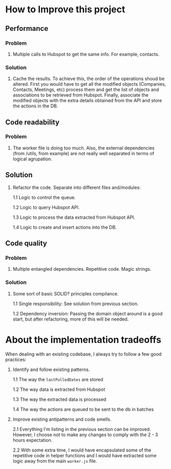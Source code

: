 # How to Improve this project

## Performance

### Problem
1. Multiple calls to Hubspot to get the same info. For example, contacts.

### Solution
1. Cache the results. To achieve this, the order of the operations shoud be altered. First you would have to get all the modified objects (Companies, Contacts, Meetings, etc) process them and get the list of objects and associations to be retrieved from Hubspot. Finally, associate the modified objects with the extra details obtained from the API and store the actions in the DB.

## Code readability

### Problem
1. The worker file is doing too much. Also, the external dependencies (from /utils, from example) are not really well separated in terms of logical agrupation.

## Solution
1. Refactor the code. Separate into different files and/modules:

   1.1 Logic to control the queue.

   1.2 Logic to query Hubspot API.

   1.3 Logic to process the data extracted from Hubspot API.

   1.4 Logic to create and insert actions into the DB.

## Code quality

### Problem
1. Multiple entangled dependencies. Repetitive code. Magic strings.

### Solution
1. Some sort of basic SOLID? principles compilance.

   1.1 Single responsibility: See solution from previous section.

   1.2 Dependency inversion: Passing the domain object around is a good start, but after refactoring, more of this will be needed.

# About the implementation tradeoffs

When dealing with an existing codebase, I always try to follow a few good practices:
1. Identify and follow existing patterns.

   1.1 The way the `lastPulledDates` are stored

   1.2 The way data is extracted from Hubspot

   1.3 The way the extracted data is processed

   1.4 The way the actions are queued to be sent to the db in batches

2. Improve existing antipatterns and code smells. 

    2.1 Everything I'm listing in the previous section can be improved. However, I choose not to make any changes to comply with the 2 - 3 hours expectation.

    2.2 With some extra time, I would have encapsulated some of the repetitive code in helper functions and I would have extracted some logic away from the main `worker.js` file.
   